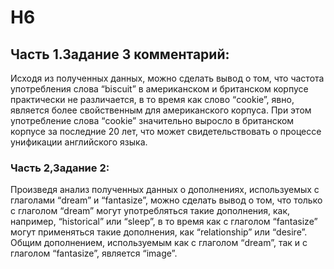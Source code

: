 # H6
## Часть 1.Задание 3 комментарий:
Исходя из полученных данных, можно сделать вывод о том, что частота употребления слова “biscuit” в американском и британском корпусе практически не различается, в то время как слово “cookie”, явно, является более свойственным для американского корпуса. При этом употребление слова “cookie” значительно выросло в британском корпусе за последние 20 лет, что может свидетельствовать о процессе унификации английского языка.
### Часть 2,Задание 2:
Произведя анализ полученных данных о дополнениях, используемых с глаголами “dream” и “fantasize”, можно сделать вывод о том, что только с глаголом “dream” могут употребляться такие дополнения, как, например, “historical” или “sleep”, в то время как с глаголом “fantasize” могут применяться такие дополнения, как “relationship” или “desire”.  Общим дополнением, используемым как с глаголом “dream”, так и с глаголом “fantasize”, является “image”.
